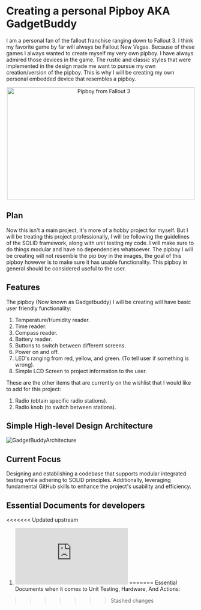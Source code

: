 # Creating a personal Pipboy AKA GadgetBuddy
I am a personal fan of the fallout franchise ranging down to Fallout 3. I think my favorite game by far will always be Fallout New Vegas. Because of these games I always wanted to create myself my very own pipboy. I 
have always admired those devices in the game. The rustic and classic styles that were implemented in the design made me want to pursue my own creation/version of the pipboy. This is why I will be creating my own 
personal embedded device that resembles a pipboy.

<div style="text-align: center;">
<img src="https://github.com/user-attachments/assets/fb1897d2-c71e-400b-8209-96cbfc2160ee" alt="Pipboy from Fallout 3" width="500" height="300">
</div>

## Plan
Now this isn't a main project, it's more of a hobby project for myself. But I will be treating this project professionally, I will be following the guidelines of the SOLID framework, along with unit testing my code.
I will make sure to do things modular and have no dependencies whatsoever. The pipboy I will be creating will not resemble the pip boy in the images, the goal of this pipboy however is to make sure it has usable 
functionality. This pipboy in general should be considered useful to the user.

## Features
The pipboy (Now known as Gadgetbuddy) I will be creating will have basic user friendly functionality:

1. Temperature/Humidity reader.
2. Time reader.
3. Compass reader.
4. Battery reader.
5. Buttons to switch between different screens.
6. Power on and off.
7. LED's ranging from red, yellow, and green. (To tell user if something is wrong).
8. Simple LCD Screen to project information to the user.

These are the other items that are currently on the wishlist that I would like to add for this project:

1. Radio (obtain specific radio stations).
2. Radio knob (to switch between stations).

## Simple High-level Design Architecture
![GadgetBuddyArchitecture](https://github.com/user-attachments/assets/93aa00ef-e8a5-475b-8d41-6e0748dac4e1)

## Current Focus
Designing and establishing a codebase that supports modular integrated testing while adhering to SOLID principles. Additionally, leveraging fundamental GitHub skills to enhance the project's usability and efficiency.

## Essential Documents for developers
<<<<<<< Updated upstream
1. ![Unit Testing with PlatformIO](https://github.com/FrankVanris2/GadgetBuddy/blob/main/Documentation/UnitTestingPlatformIO.md)
=======
Essential Documents when it comes to Unit Testing, Hardware, And Actions:


>>>>>>> Stashed changes



